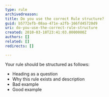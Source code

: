 ```yaml
---
type: rule
archivedreason: 
title: Do you use the correct Rule structure?
guid: b5772efb-08aa-471e-a2fb-166fd45720d9
uri: do-you-use-the-correct-rule-structure
created: 2010-03-18T23:41:03.0000000Z
authors: []
related: []
redirects: []

---
```




  <p>Your rule should be structured as follows&#58;</p>
<ul>
    <li>Heading as a question </li>
    <li>Why this rule exists and description </li>
    <li>Bad example </li>
    <li>Good example </li>
</ul>

<br><excerpt class='endintro'></excerpt><br>



